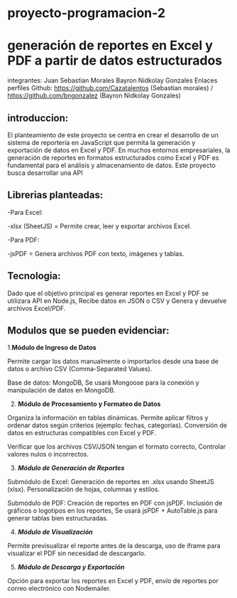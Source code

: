 # proyecto-programacion-2
#  generación de reportes en Excel y PDF a partir de datos estructurados
integrantes: Juan Sebastian Morales Bayron Nidkolay Gonzales
Enlaces perfiles Github: https://github.com/Cazatalentos (Sebastian morales)  /  https://github.com/bngonzalez (Bayron Nidkolay Gonzales)


## introduccion:
 <p>
 <p>
El planteamiento de este proyecto se centra en crear el desarrollo de un sistema de reportería en JavaScript que permita la generación y exportación de datos en Excel y PDF. En muchos entornos empresariales, la generación de reportes en formatos estructurados como Excel y PDF es fundamental para el análisis y almacenamiento de datos. Este proyecto busca desarrollar una API
 
## Librerias planteadas:
   <p>
-Para Excel:
     <p>
-xlsx (SheetJS) = Permite crear, leer y exportar archivos Excel.
       <p>
-Para PDF:
         <p>
-jsPDF = Genera archivos PDF con texto, imágenes y tablas.
           
## Tecnologia:
 <p>
 Dado que el objetivo principal es generar reportes en Excel y PDF se utilizara API en Node.js, Recibe datos en JSON o CSV y Genera y devuelve archivos Excel/PDF.

## Modulos que se pueden evidenciar:
 
1.**Módulo de Ingreso de Datos**
 <p>
Permite cargar los datos manualmente o importarlos desde una base de datos o archivo CSV (Comma-Separated Values).
  <p>
Base de datos: MongoDB, Se usará Mongoose para la conexión y manipulación de datos en MongoDB.
   
2. **Módulo de Procesamiento y Formateo de Datos**
  <p>
Organiza la información en tablas dinámicas.
Permite aplicar filtros y ordenar datos según criterios (ejemplo: fechas, categorías).
Conversión de datos en estructuras compatibles con Excel y PDF.
   <p>
Verificar que los archivos CSV/JSON tengan el formato correcto, Controlar valores nulos o incorrectos.

3. ***Módulo de Generación de Reportes***
 <p>
Submódulo de Excel:
Generación de reportes en .xlsx usando SheetJS (xlsx).
Personalización de hojas, columnas y estilos.
 <p>
Submódulo de PDF:
Creación de reportes en PDF con jsPDF.
Inclusión de gráficos o logotipos en los reportes, Se usará jsPDF + AutoTable.js para generar tablas bien estructuradas.
 
4. ***Módulo de Visualización***
 <p>
Permite previsualizar el reporte antes de la descarga, uso de iframe para visualizar el PDF sin necesidad de descargarlo.
 
5. ***Módulo de Descarga y Exportación***
 <p>
Opción para exportar los reportes en Excel y PDF, envío de reportes por correo electrónico con Nodemailer.
